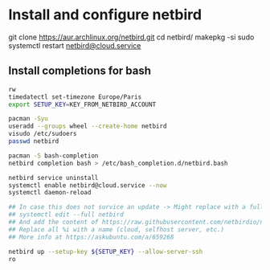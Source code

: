 # Install and configure netbird

git clone https://aur.archlinux.org/netbird.git
cd netbird/
makepkg -si
sudo systemctl restart netbird@cloud.service

## Install completions for bash

```bash
rw
timedatectl set-timezone Europe/Paris
export SETUP_KEY=KEY_FROM_NETBIRD_ACCOUNT

pacman -Syu
useradd --groups wheel --create-home netbird
visudo /etc/sudoers
passwd netbird

pacman -S bash-completion
netbird completion bash > /etc/bash_completion.d/netbird.bash

netbird service uninstall
systemctl enable netbird@cloud.service --now
systemctl daemon-reload

## In case this does not survice an update -> Might replace with a full override:
## systemctl edit --full netbird
## And add the content of https://raw.githubusercontent.com/netbirdio/netbird/main/release_files/systemd/netbird%40.service or `/usr/lib/systemd/system/netbird@.service`
## Replace all %i with a name (cloud, selfhost server, etc.)
## More info at https://askubuntu.com/a/659268

netbird up --setup-key ${SETUP_KEY} --allow-server-ssh
ro
```